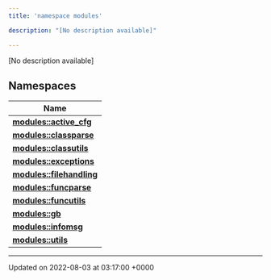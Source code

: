 ```yaml
---
title: 'namespace modules'

description: "[No description available]"

---
```







[No description available]

## Namespaces

| Name           |
| -------------- |
| **[modules::active_cfg](/documentation/code/colliderbit_development/namespaces/namespacemodules_1_1active__cfg/)**  |
| **[modules::classparse](/documentation/code/colliderbit_development/namespaces/namespacemodules_1_1classparse/)**  |
| **[modules::classutils](/documentation/code/colliderbit_development/namespaces/namespacemodules_1_1classutils/)**  |
| **[modules::exceptions](/documentation/code/colliderbit_development/namespaces/namespacemodules_1_1exceptions/)**  |
| **[modules::filehandling](/documentation/code/colliderbit_development/namespaces/namespacemodules_1_1filehandling/)**  |
| **[modules::funcparse](/documentation/code/colliderbit_development/namespaces/namespacemodules_1_1funcparse/)**  |
| **[modules::funcutils](/documentation/code/colliderbit_development/namespaces/namespacemodules_1_1funcutils/)**  |
| **[modules::gb](/documentation/code/colliderbit_development/namespaces/namespacemodules_1_1gb/)**  |
| **[modules::infomsg](/documentation/code/colliderbit_development/namespaces/namespacemodules_1_1infomsg/)**  |
| **[modules::utils](/documentation/code/colliderbit_development/namespaces/namespacemodules_1_1utils/)**  |






-------------------------------

Updated on 2022-08-03 at 03:17:00 +0000
